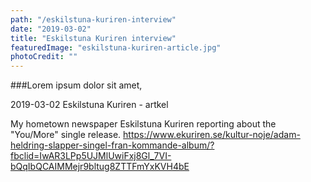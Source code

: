 ```yaml
---
path: "/eskilstuna-kuriren-interview"
date: "2019-03-02"
title: "Eskilstuna Kuriren interview"
featuredImage: "eskilstuna-kuriren-article.jpg"
photoCredit: ""
---
```


###Lorem ipsum dolor sit amet, 

2019-03-02
Eskilstuna Kuriren - artkel

My hometown newspaper Eskilstuna Kuriren reporting about the "You/More" single release. 
https://www.ekuriren.se/kultur-noje/adam-heldring-slapper-singel-fran-kommande-album/?fbclid=IwAR3LPp5UJMlUwiFxj8Gl_7VI-bQqIbQCAIMMejr9bltug8ZTTFmYxKVH4bE
